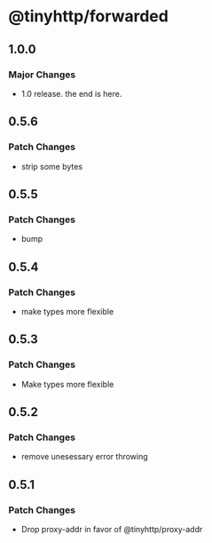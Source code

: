 # @tinyhttp/forwarded

## 1.0.0

### Major Changes

- 1.0 release. the end is here.

## 0.5.6

### Patch Changes

- strip some bytes

## 0.5.5

### Patch Changes

- bump

## 0.5.4

### Patch Changes

- make types more flexible

## 0.5.3

### Patch Changes

- Make types more flexible

## 0.5.2

### Patch Changes

- remove unesessary error throwing

## 0.5.1

### Patch Changes

- Drop proxy-addr in favor of @tinyhttp/proxy-addr
